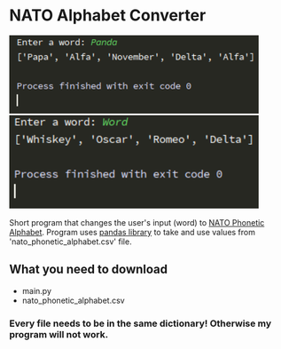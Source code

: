 # NATO Alphabet Converter

<img src ='./screenshots/NATO-alphabet_screenshot1.png' width='450'>
<img src ='./screenshots/NATO-alphabet_screenshot2.png' width='450'>

Short program that changes the user's input (word) to [NATO Phonetic Alphabet](https://en.wikipedia.org/wiki/NATO_phonetic_alphabet). Program uses [pandas library](https://en.wikipedia.org/wiki/Pandas_(software)) to take and use values from 'nato_phonetic_alphabet.csv' file.

## What you need to download
- main.py
- nato_phonetic_alphabet.csv
### Every file needs to be in the same dictionary! Otherwise my program will not work.
